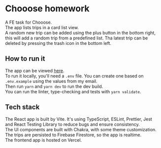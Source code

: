 # Chooose homework

A FE task for Chooose.  
The app lists trips in a card list view.  
A random new trip can be added using the plus button in the bottom right, this will add a random trip from a predefined list.
Tha latest trip can be deleted by pressing the trash icon in the bottom left.

## How to run it

The app can be viewed [here](https://chooose-homework.vercel.app).  
To run it locally, you'll need a `.env` file. You can create one based on `.env.example` using the values from my email.  
Then run `yarn` and `yarn dev` to run the dev build.  
You can run the linter, type-checking and tests with `yarn validate`.

## Tech stack

The React app is built by Vite.
It's using TypeScript, ESLint, Prettier, Jest and React Testing Library to reduce bugs and ensure consistency.  
The UI components are built with Chakra, with some theme customization.  
The trips are persisted to Firebase Firestore, so the app is realtime.  
The frontend app is hosted on Vercel.
